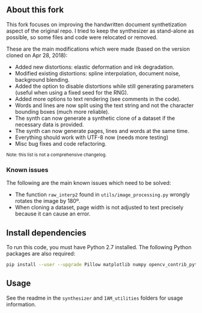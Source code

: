 ## About this fork

This fork focuses on improving the handwritten document synthetization aspect of the original repo.
I tried to keep the synthesizer as stand-alone as possible, so some files and code were relocated or removed.

These are the main modifications which were made (based on the version cloned on Apr 28, 2018):
- Added new distortions: elastic deformation and ink degradation.
- Modified existing distortions: spline interpolation, document noise, background blending.
- Added the option to disable distortions while still generating parameters (useful when using a fixed seed for the RNG).
- Added more options to text rendering (see comments in the code).
- Words and lines are now split using the text string and not the character bounding boxes (much more reliable).
- The synth can now generate a synthetic clone of a dataset if the necessary data is provided.
- The synth can now generate pages, lines and words at the same time.
- Everything should work with UTF-8 now (needs more testing)
- Misc bug fixes and code refactoring.

<sup>Note: this list is not a comprehensive changelog.</sup>

### Known issues
The following are the main known issues which need to be solved:
- The function `raw_interp2` found in `utils/image_processing.py` wrongly rotates the image by 180º.
- When cloning a dataset, page width is not adjusted to text precisely because it can cause an error.

## Install dependencies
To run this code, you must have Python 2.7 installed.
The following Python packages are also required:
```bash
pip install --user --upgrade Pillow matplotlib numpy opencv_contrib_python pycairo scikit_image scipy
```

## Usage

See the readme in the `synthesizer` and `IAM_utilities` folders for usage information.


